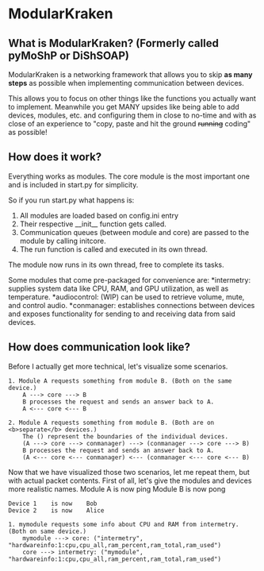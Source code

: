 # ModularKraken
## What is ModularKraken? (Formerly called pyMoShP or DiShSOAP)

ModularKraken is a networking framework that allows you to skip **as many steps** as possible when implementing communication between devices.

This allows you to focus on other things like the functions you actually want to implement.
Meanwhile you get MANY upsides like being able to add devices, modules, etc. and configuring them in close to no-time and with as close of an experience to "copy, paste and hit the ground ~~running~~ coding" as possible!

## How does it work?

Everything works as modules.
The core module is the most important one and is included in start.py for simplicity.

So if you run start.py what happens is:
1. All modules are loaded based on config.ini entry
2. Their respective \_\_init\_\_ function gets called.
3. Communication queues (between module and core) are passed to the module by calling initcore.
4. The run function is called and executed in its own thread.

The module now runs in its own thread, free to complete its tasks.

Some modules that come pre-packaged for convenience are:
*intermetry: supplies system data like CPU, RAM, and GPU utilization, as well as temperature.
*audiocontrol: (WIP) can be used to retrieve volume, mute, and control audio.
*conmanager: establishes connections between devices and exposes functionality for sending to and receiving data from said devices.

## How does communication look like?
Before I actually get more technical, let's visualize some scenarios.

	1. Module A requests something from module B. (Both on the same device.)
		A ---> core ---> B
		B processes the request and sends an answer back to A.
		A <--- core <--- B

	2. Module A requests something from module B. (Both are on <b>separate</b> devices.)
		The () represent the boundaries of the individual devices.
		(A ---> core ---> conmanager) ---> (conmanager ---> core ---> B)
		B processes the request and sends an answer back to A.
		(A <--- core <--- conmanager) <--- (conmanager <--- core <--- B)

Now that we have visualized those two scenarios, let me repeat them, but with actual packet contents.
First of all, let's give the modules and devices more realistic names.
	Module A    is now    ping
	Module B    is now    pong
	
	Device 1    is now    Bob
	Device 2    is now    Alice

	1. mymodule requests some info about CPU and RAM from intermetry. (Both on same device.)
		mymodule ---> core: ("intermetry", "hardwareinfo:1:cpu,cpu_all,ram_percent,ram_total,ram_used")
		core ---> intermetry: ("mymodule", "hardwareinfo:1:cpu,cpu_all,ram_percent,ram_total,ram_used")
		
